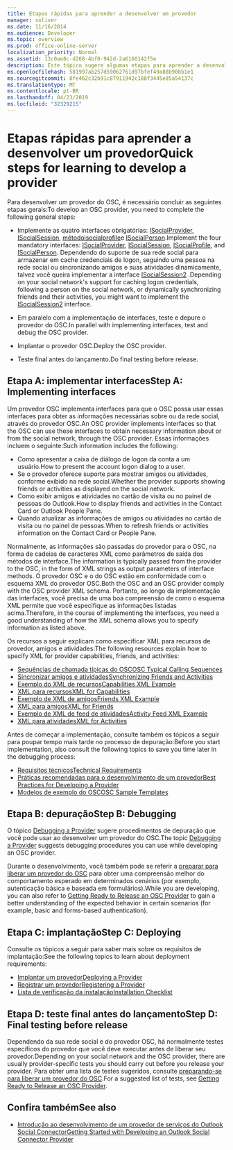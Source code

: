 ```yaml
---
title: Etapas rápidas para aprender a desenvolver um provedor
manager: soliver
ms.date: 11/16/2014
ms.audience: Developer
ms.topic: overview
ms.prod: office-online-server
localization_priority: Normal
ms.assetid: 13c0ae8c-d268-4bf0-942d-2a6160142f5e
description: Este tópico sugere algumas etapas para aprender a desenvolver um provedor do Outlook Social Connector (OSC).
ms.openlocfilehash: 581997ab257d59062761d97bfef49a88b90bb1e1
ms.sourcegitcommit: 8fe462c32b91c87911942c188f3445e85a54137c
ms.translationtype: MT
ms.contentlocale: pt-BR
ms.lasthandoff: 04/23/2019
ms.locfileid: "32329215"
---
```

# <a name="quick-steps-for-learning-to-develop-a-provider"></a><span data-ttu-id="4c0be-103">Etapas rápidas para aprender a desenvolver um provedor</span><span class="sxs-lookup"><span data-stu-id="4c0be-103">Quick steps for learning to develop a provider</span></span>

<span data-ttu-id="4c0be-104">Para desenvolver um provedor do OSC, é necessário concluir as seguintes etapas gerais:</span><span class="sxs-lookup"><span data-stu-id="4c0be-104">To develop an OSC provider, you need to complete the following general steps:</span></span>
  
- <span data-ttu-id="4c0be-105">Implemente as quatro interfaces obrigatórias: [ISocialProvider](isocialprovideriunknown.md), [ISocialSession](isocialsessioniunknown.md), [métodoisocialprofile](isocialprofileisocialperson.md)e [ISocialPerson](isocialpersoniunknown.md).</span><span class="sxs-lookup"><span data-stu-id="4c0be-105">Implement the four mandatory interfaces: [ISocialProvider](isocialprovideriunknown.md), [ISocialSession](isocialsessioniunknown.md), [ISocialProfile](isocialprofileisocialperson.md), and [ISocialPerson](isocialpersoniunknown.md).</span></span> <span data-ttu-id="4c0be-106">Dependendo do suporte de sua rede social para armazenar em cache credenciais de logon, seguindo uma pessoa na rede social ou sincronizando amigos e suas atividades dinamicamente, talvez você queira implementar a interface [ISocialSession2](isocialsession2iunknown.md) .</span><span class="sxs-lookup"><span data-stu-id="4c0be-106">Depending on your social network's support for caching logon credentials, following a person on the social network, or dynamically synchronizing friends and their activities, you might want to implement the [ISocialSession2](isocialsession2iunknown.md) interface.</span></span> 
    
- <span data-ttu-id="4c0be-107">Em paralelo com a implementação de interfaces, teste e depure o provedor do OSC.</span><span class="sxs-lookup"><span data-stu-id="4c0be-107">In parallel with implementing interfaces, test and debug the OSC provider.</span></span> 

- <span data-ttu-id="4c0be-108">Implantar o provedor OSC.</span><span class="sxs-lookup"><span data-stu-id="4c0be-108">Deploy the OSC provider.</span></span>  

- <span data-ttu-id="4c0be-109">Teste final antes do lançamento.</span><span class="sxs-lookup"><span data-stu-id="4c0be-109">Do final testing before release.</span></span>
    
## <a name="step-a-implementing-interfaces"></a><span data-ttu-id="4c0be-110">Etapa A: implementar interfaces</span><span class="sxs-lookup"><span data-stu-id="4c0be-110">Step A: Implementing interfaces</span></span>

<span data-ttu-id="4c0be-111">Um provedor OSC implementa interfaces para que o OSC possa usar essas interfaces para obter as informações necessárias sobre ou da rede social, através do provedor OSC.</span><span class="sxs-lookup"><span data-stu-id="4c0be-111">An OSC provider implements interfaces so that the OSC can use these interfaces to obtain necessary information about or from the social network, through the OSC provider.</span></span> <span data-ttu-id="4c0be-112">Essas informações incluem o seguinte:</span><span class="sxs-lookup"><span data-stu-id="4c0be-112">Such information includes the following:</span></span>
  
- <span data-ttu-id="4c0be-113">Como apresentar a caixa de diálogo de logon da conta a um usuário.</span><span class="sxs-lookup"><span data-stu-id="4c0be-113">How to present the account logon dialog to a user.</span></span>    
- <span data-ttu-id="4c0be-114">Se o provedor oferece suporte para mostrar amigos ou atividades, conforme exibido na rede social.</span><span class="sxs-lookup"><span data-stu-id="4c0be-114">Whether the provider supports showing friends or activities as displayed on the social network.</span></span>    
- <span data-ttu-id="4c0be-115">Como exibir amigos e atividades no cartão de visita ou no painel de pessoas do Outlook.</span><span class="sxs-lookup"><span data-stu-id="4c0be-115">How to display friends and activities in the Contact Card or Outlook People Pane.</span></span>     
- <span data-ttu-id="4c0be-116">Quando atualizar as informações de amigos ou atividades no cartão de visita ou no painel de pessoas.</span><span class="sxs-lookup"><span data-stu-id="4c0be-116">When to refresh friends or activities information on the Contact Card or People Pane.</span></span>
    
<span data-ttu-id="4c0be-117">Normalmente, as informações são passadas do provedor para o OSC, na forma de cadeias de caracteres XML como parâmetros de saída dos métodos de interface.</span><span class="sxs-lookup"><span data-stu-id="4c0be-117">The information is typically passed from the provider to the OSC, in the form of XML strings as output parameters of interface methods.</span></span> <span data-ttu-id="4c0be-118">O provedor OSC e o do OSC estão em conformidade com o esquema XML do provedor OSC.</span><span class="sxs-lookup"><span data-stu-id="4c0be-118">Both the OSC and an OSC provider comply with the OSC provider XML schema.</span></span> <span data-ttu-id="4c0be-119">Portanto, ao longo da implementação das interfaces, você precisa de uma boa compreensão de como o esquema XML permite que você especifique as informações listadas acima.</span><span class="sxs-lookup"><span data-stu-id="4c0be-119">Therefore, in the course of implementing the interfaces, you need a good understanding of how the XML schema allows you to specify information as listed above.</span></span> 

<span data-ttu-id="4c0be-120">Os recursos a seguir explicam como especificar XML para recursos de provedor, amigos e atividades:</span><span class="sxs-lookup"><span data-stu-id="4c0be-120">The following resources explain how to specify XML for provider capabilities, friends, and activities:</span></span>
  
- [<span data-ttu-id="4c0be-121">Sequências de chamada típicas do OSC</span><span class="sxs-lookup"><span data-stu-id="4c0be-121">OSC Typical Calling Sequences</span></span>](osc-typical-calling-sequences.md)    
- [<span data-ttu-id="4c0be-122">Sincronizar amigos e atividades</span><span class="sxs-lookup"><span data-stu-id="4c0be-122">Synchronizing Friends and Activities</span></span>](synchronizing-friends-and-activities.md)    
- [<span data-ttu-id="4c0be-123">Exemplo do XML de recursos</span><span class="sxs-lookup"><span data-stu-id="4c0be-123">Capabilities XML Example</span></span>](capabilities-xml-example.md)   
- [<span data-ttu-id="4c0be-124">XML para recursos</span><span class="sxs-lookup"><span data-stu-id="4c0be-124">XML for Capabilities</span></span>](xml-for-capabilities.md)    
- [<span data-ttu-id="4c0be-125">Exemplo de XML de amigos</span><span class="sxs-lookup"><span data-stu-id="4c0be-125">Friends XML Example</span></span>](friends-xml-example.md)    
- [<span data-ttu-id="4c0be-126">XML para amigos</span><span class="sxs-lookup"><span data-stu-id="4c0be-126">XML for Friends</span></span>](xml-for-friends.md)   
- [<span data-ttu-id="4c0be-127">Exemplo de XML de feed de atividades</span><span class="sxs-lookup"><span data-stu-id="4c0be-127">Activity Feed XML Example</span></span>](activity-feed-xml-example.md)   
- [<span data-ttu-id="4c0be-128">XML para atividades</span><span class="sxs-lookup"><span data-stu-id="4c0be-128">XML for Activities</span></span>](xml-for-activities.md)
    
<span data-ttu-id="4c0be-129">Antes de começar a implementação, consulte também os tópicos a seguir para poupar tempo mais tarde no processo de depuração:</span><span class="sxs-lookup"><span data-stu-id="4c0be-129">Before you start implementation, also consult the following topics to save you time later in the debugging process:</span></span>
  
- [<span data-ttu-id="4c0be-130">Requisitos técnicos</span><span class="sxs-lookup"><span data-stu-id="4c0be-130">Technical Requirements</span></span>](technical-requirements.md)    
- [<span data-ttu-id="4c0be-131">Práticas recomendadas para o desenvolvimento de um provedor</span><span class="sxs-lookup"><span data-stu-id="4c0be-131">Best Practices for Developing a Provider</span></span>](best-practices-for-developing-a-provider.md)    
- [<span data-ttu-id="4c0be-132">Modelos de exemplo do OSC</span><span class="sxs-lookup"><span data-stu-id="4c0be-132">OSC Sample Templates</span></span>](osc-sample-templates.md)
    
## <a name="step-b-debugging"></a><span data-ttu-id="4c0be-133">Etapa B: depuração</span><span class="sxs-lookup"><span data-stu-id="4c0be-133">Step B: Debugging</span></span>

<span data-ttu-id="4c0be-134">O tópico [Debugging a Provider](debugging-a-provider.md) sugere procedimentos de depuração que você pode usar ao desenvolver um provedor do OSC.</span><span class="sxs-lookup"><span data-stu-id="4c0be-134">The topic [Debugging a Provider](debugging-a-provider.md) suggests debugging procedures you can use while developing an OSC provider.</span></span> 
  
<span data-ttu-id="4c0be-135">Durante o desenvolvimento, você também pode se referir a [preparar para liberar um provedor do OSC](getting-ready-to-release-an-osc-provider.md) para obter uma compreensão melhor do comportamento esperado em determinados cenários (por exemplo, autenticação básica e baseada em formulários).</span><span class="sxs-lookup"><span data-stu-id="4c0be-135">While you are developing, you can also refer to [Getting Ready to Release an OSC Provider](getting-ready-to-release-an-osc-provider.md) to gain a better understanding of the expected behavior in certain scenarios (for example, basic and forms-based authentication).</span></span> 
  
## <a name="step-c-deploying"></a><span data-ttu-id="4c0be-136">Etapa C: implantação</span><span class="sxs-lookup"><span data-stu-id="4c0be-136">Step C: Deploying</span></span>

<span data-ttu-id="4c0be-137">Consulte os tópicos a seguir para saber mais sobre os requisitos de implantação:</span><span class="sxs-lookup"><span data-stu-id="4c0be-137">See the following topics to learn about deployment requirements:</span></span>
  
- [<span data-ttu-id="4c0be-138">Implantar um provedor</span><span class="sxs-lookup"><span data-stu-id="4c0be-138">Deploying a Provider</span></span>](deploying-a-provider.md)    
- [<span data-ttu-id="4c0be-139">Registrar um provedor</span><span class="sxs-lookup"><span data-stu-id="4c0be-139">Registering a Provider</span></span>](registering-a-provider.md)   
- [<span data-ttu-id="4c0be-140">Lista de verificação da instalação</span><span class="sxs-lookup"><span data-stu-id="4c0be-140">Installation Checklist</span></span>](installation-checklist.md)
    
## <a name="step-d-final-testing-before-release"></a><span data-ttu-id="4c0be-141">Etapa D: teste final antes do lançamento</span><span class="sxs-lookup"><span data-stu-id="4c0be-141">Step D: Final testing before release</span></span>

<span data-ttu-id="4c0be-142">Dependendo da sua rede social e do provedor OSC, há normalmente testes específicos do provedor que você deve executar antes de liberar seu provedor.</span><span class="sxs-lookup"><span data-stu-id="4c0be-142">Depending on your social network and the OSC provider, there are usually provider-specific tests you should carry out before you release your provider.</span></span> <span data-ttu-id="4c0be-143">Para obter uma lista de testes sugeridos, consulte [preparando-se para liberar um provedor do OSC](getting-ready-to-release-an-osc-provider.md).</span><span class="sxs-lookup"><span data-stu-id="4c0be-143">For a suggested list of tests, see [Getting Ready to Release an OSC Provider](getting-ready-to-release-an-osc-provider.md).</span></span>
  
## <a name="see-also"></a><span data-ttu-id="4c0be-144">Confira também</span><span class="sxs-lookup"><span data-stu-id="4c0be-144">See also</span></span>

- [<span data-ttu-id="4c0be-145">Introdução ao desenvolvimento de um provedor de serviços do Outlook Social Connector</span><span class="sxs-lookup"><span data-stu-id="4c0be-145">Getting Started with Developing an Outlook Social Connector Provider</span></span>](getting-started-with-developing-an-outlook-social-connector-provider.md)

